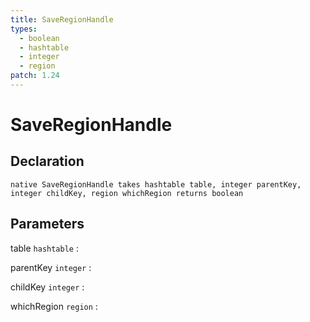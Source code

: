 ```yaml
---
title: SaveRegionHandle
types:
  - boolean
  - hashtable
  - integer
  - region
patch: 1.24
---
```


# SaveRegionHandle

## Declaration

```jass
native SaveRegionHandle takes hashtable table, integer parentKey, integer childKey, region whichRegion returns boolean
```

## Parameters
table `hashtable`
: 

parentKey `integer`
: 

childKey `integer`
: 

whichRegion `region`
: 
